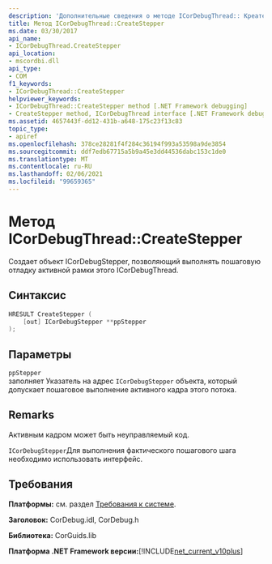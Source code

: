 ```yaml
---
description: 'Дополнительные сведения о методе ICorDebugThread:: Креатестеппер'
title: Метод ICorDebugThread::CreateStepper
ms.date: 03/30/2017
api_name:
- ICorDebugThread.CreateStepper
api_location:
- mscordbi.dll
api_type:
- COM
f1_keywords:
- ICorDebugThread::CreateStepper
helpviewer_keywords:
- ICorDebugThread::CreateStepper method [.NET Framework debugging]
- CreateStepper method, ICorDebugThread interface [.NET Framework debugging]
ms.assetid: 4657443f-dd12-431b-a648-175c23f13c83
topic_type:
- apiref
ms.openlocfilehash: 378ce28281f4f284c36194f993a53598a9de3854
ms.sourcegitcommit: ddf7edb67715a5b9a45e3dd44536dabc153c1de0
ms.translationtype: MT
ms.contentlocale: ru-RU
ms.lasthandoff: 02/06/2021
ms.locfileid: "99659365"
---
```

# <a name="icordebugthreadcreatestepper-method"></a>Метод ICorDebugThread::CreateStepper

Создает объект ICorDebugStepper, позволяющий выполнять пошаговую отладку активной рамки этого ICorDebugThread.  
  
## <a name="syntax"></a>Синтаксис  
  
```cpp  
HRESULT CreateStepper (  
    [out] ICorDebugStepper **ppStepper  
);  
```  
  
## <a name="parameters"></a>Параметры  

 `ppStepper`  
 заполняет Указатель на адрес `ICorDebugStepper` объекта, который допускает пошаговое выполнение активного кадра этого потока.  
  
## <a name="remarks"></a>Remarks  

 Активным кадром может быть неуправляемый код.  
  
 `ICorDebugStepper`Для выполнения фактического пошагового шага необходимо использовать интерфейс.  
  
## <a name="requirements"></a>Требования  

 **Платформы:** см. раздел [Требования к системе](../../get-started/system-requirements.md).  
  
 **Заголовок:** CorDebug.idl, CorDebug.h  
  
 **Библиотека:** CorGuids.lib  
  
 **Платформа .NET Framework версии:**[!INCLUDE[net_current_v10plus](../../../../includes/net-current-v10plus-md.md)]
